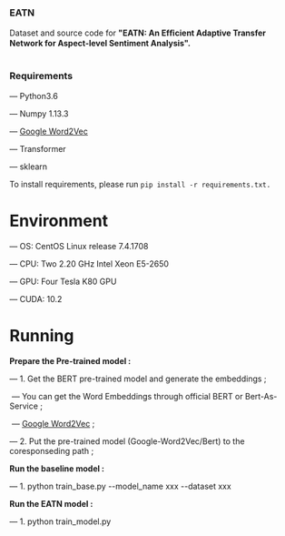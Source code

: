 ### EATN 

Dataset and source code for **"EATN: An Efﬁcient Adaptive Transfer Network for Aspect-level Sentiment Analysis".**

# 

### Requirements

— Python3.6

— Numpy 1.13.3

— [Google Word2Vec](https://code.google.com/archive/p/word2vec/) 

— Transformer

— sklearn

To install requirements, please run `pip install -r requirements.txt.`



# Environment

— OS: CentOS Linux release 7.4.1708

— CPU: Two 2.20 GHz Intel Xeon E5-2650

— GPU: Four Tesla K80 GPU

— CUDA: 10.2



# Running

**Prepare the Pre-trained model :**

— 1. Get the BERT pre-trained model and generate the embeddings ;

​			    — You can get the Word Embeddings through official BERT or Bert-As-Service ;

​				— [Google Word2Vec](https://code.google.com/archive/p/word2vec/) ;

— 2. Put the pre-trained model (Google-Word2Vec/Bert) to the coresponseding path ;



**Run the baseline model :** 

 — 1. python train_base.py --model_name xxx --dataset xxx

**Run the EATN model :** 

— 1. python train_model.py 

